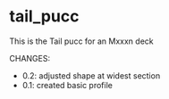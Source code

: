 # tail_pucc

This is the Tail pucc for an Mxxxn deck

CHANGES:
  - 0.2: adjusted shape at widest section
  - 0.1: created basic profile
